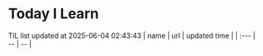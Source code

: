 # Today I Learn 
TIL list updated at 2025-06-04 02:43:43
| name | url | updated time |
| :--- | -- | -- |
